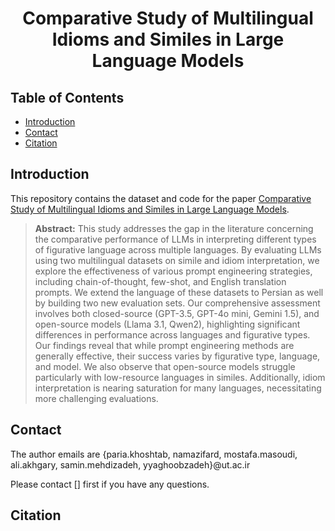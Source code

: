 # <p align="center">Comparative Study of Multilingual Idioms and Similes in Large Language Models</p>

## Table of Contents
* [Introduction](#introduction)
* [Contact](#contact)
* [Citation](#citation)

## Introduction
This repository contains the dataset and code for the paper [Comparative Study of Multilingual Idioms and Similes in Large Language Models](https://arxiv.org/abs/).

> **Abstract:** This study addresses the gap in the literature concerning the comparative performance of LLMs in interpreting different types of figurative language across multiple languages. By evaluating LLMs using two multilingual datasets on simile and idiom interpretation, we explore the effectiveness of various prompt engineering strategies, including chain-of-thought, few-shot, and English translation prompts. We extend the language of these datasets to Persian as well by building two new evaluation sets. Our comprehensive assessment involves both closed-source (GPT-3.5, GPT-4o mini, Gemini 1.5), and open-source models (Llama 3.1, Qwen2), highlighting significant differences in performance across languages and figurative types. 
Our findings reveal that while prompt engineering methods are generally effective, their success varies by figurative type, language, and model. 
We also observe that open-source models struggle particularly with low-resource languages in similes. Additionally, idiom interpretation is nearing saturation for many languages, necessitating more challenging evaluations.

## Contact 

The author emails are {paria.khoshtab, namazifard, mostafa.masoudi, ali.akhgary, samin.mehdizadeh, yyaghoobzadeh}@ut.ac.ir

Please contact [] first if you have any questions.

## Citation 

